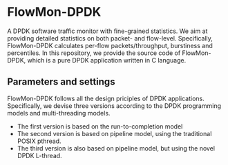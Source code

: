 # FlowMon-DPDK
A DPDK software traffic monitor with fine-grained statistics. We aim at providing detailed statistics on both packet- and flow-level. Specifically, FlowMon-DPDK calculates per-flow packets/throughput, burstiness and percentiles. In this repository, we provide the source code of FlowMon-DPDK, which is a pure DPDK application written in C language. 

## Parameters and settings
FlowMon-DPDK follows all the design priciples of DPDK applications. Specifically, we devise three versions according to the DPDK programming models and multi-threading models. 
* The first version is based on the run-to-completion model
* The second version is based on pipeline model, using the traditional POSIX pthread.
* The third version is also based on pipeline model, but using the novel DPDK L-thread.

